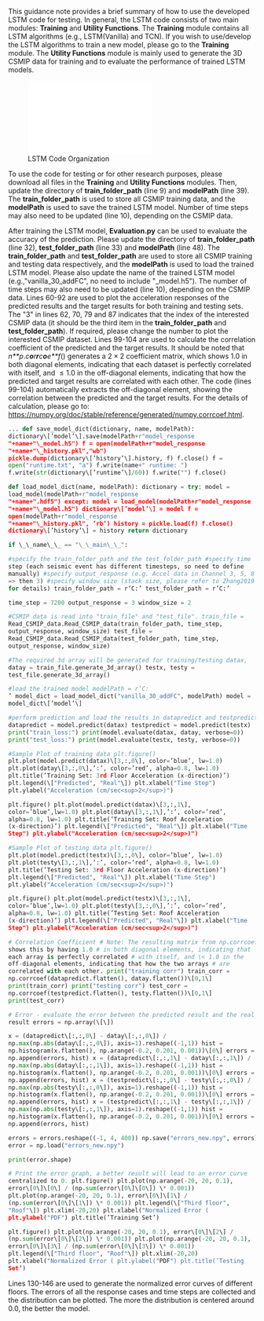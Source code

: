 

This guidance note provides a brief summary of how to use the developed
LSTM code for testing. In general, the LSTM code consists of two main
modules: **Training** and **Utility Functions**. The **Training** module
contains all LSTM algorithms (e.g., LSTM(Vanilla) and TCN). If you wish
to use/develop the LSTM algorithms to train a new model, please go to
the **Training** module. The **Utility Functions** module is mainly used
to generate the 3D CSMIP data for training and to evaluate the
performance of trained LSTM models.

<figure>
<embed src="images/LSTM_arhitecture2.pdf" id="fig:LSTM_arhitecture" style="width:60.0%" /><figcaption aria-hidden="true">LSTM Code Organization</figcaption>
</figure>

To use the code for testing or for other research purposes, please
download all files in the **Training** and **Utility Functions**
modules. Then, update the directory of **train_folder_path** (line 9)
and **modelPath** (line 39). The **train_folder_path** is used to store
all CSMIP training data, and the **modelPath** is used to save the
trained LSTM model. Number of time steps may also need to be updated
(line 10), depending on the CSMIP data.

After training the LSTM model, **Evaluation.py** can be used to evaluate
the accuracy of the prediction. Please update the directory of
**train_folder_path** (line 32), **test_folder_path** (line 33) and
**modelPath** (line 48). The **train_folder_path** and
**test_folder_path** are used to store all CSMIP training and testing
data respectively, and the **modelPath** is used to load the trained
LSTM model. Please also update the name of the trained LSTM model
(e.g.,"vanilla_30_addFC", no need to include "\_model.h5"). The number
of time steps may also need to be updated (line 10), depending on the
CSMIP data. Lines 60-92 are used to plot the acceleration responses of
the predicted results and the target results for both training and
testing sets. The "3" in lines 62, 70, 79 and 87 indicates that the
index of the interested CSMIP data (it should be the third item in the
**train_folder_path** and **test_folder_path**). If required, please
change the number to plot the interested CSMIP dataset. Lines 99-104 are
used to calculate the correlation coefficient of the predicted and the
target results. It should be noted that
*n**p*.*c**o**r**r**c**o**e**f*() generates a 2 × 2 coefficient matrix,
which shows 1.0 in both diagonal elements, indicating that each dataset
is perfectly correlated with itself, and  ≤ 1.0 in the off-diagonal
elements, indicating that how the predicted and target results are
correlated with each other. The code (lines 99-104) automatically
extracts the off-diagonal element, showing the correlation between the
predicted and the target results. For the details of calculation, please
go to:
<https://numpy.org/doc/stable/reference/generated/numpy.corrcoef.html>.

```python
... def save_model_dict(dictionary, name, modelPath):
dictionary\[’model’\].save(modelPath+r"model_response  
"+name+"\_model.h5") f = open(modelPath+r"model_response  
"+name+"\_history.pkl","wb")
pickle.dump(dictionary\[’history’\].history, f) f.close() f =
open("runtime.txt", "a") f.write(name+" runtime: ")
f.write(str(dictionary\[’runtime’\]/60)) f.write("") f.close()

def load_model_dict(name, modelPath): dictionary = try: model =
load_model(modelPath+r"model_response  
"+name+".hdf5") except: model = load_model(modelPath+r"model_response  
"+name+"\_model.h5") dictionary\[’model’\] = model f =
open(modelPath+r"model_response  
"+name+"\_history.pkl", ’rb’) history = pickle.load(f) f.close()
dictionary\[’history’\] = history return dictionary

if \_\_name\_\_ == "\_\_main\_\_":

#specify the train_folder_path and the test_folder_path #specify time
step (each seismic event has different timesteps, so need to define
manually) #specify output_response (e.g. Accel data in Channel 3, 5, 8
=> then 3) #specify window size (stack size, please refer to Zhang2019
for details) train_folder_path = r’C:’ test_folder_path = r’C:’

time_step = 7200 output_response = 3 window_size = 2

#CSMIP data is read into "train_file" and "test_file". train_file =
Read_CSMIP_data.Read_CSMIP_data(train_folder_path, time_step,
output_response, window_size) test_file =
Read_CSMIP_data.Read_CSMIP_data(test_folder_path, time_step,
output_response, window_size)

#The required 3d array will be generated for training/testing datax,
datay = train_file.generate_3d_array() testx, testy =
test_file.generate_3d_array()

#load the trained model modelPath = r’C:  
’ model_dict = load_model_dict("vanilla_30_addFC", modelPath) model =
model_dict\[’model’\]

#perform prediction and load the results in datapredict and testpredict
datapredict = model.predict(datax) testpredict = model.predict(testx)
print("train_loss:") print(model.evaluate(datax, datay, verbose=0))
print("test_loss:") print(model.evaluate(testx, testy, verbose=0))

#Sample Plot of training data plt.figure()
plt.plot(model.predict(datax)\[3,:,0\], color=’blue’, lw=1.0)
plt.plot(datay\[3,:,0\],’:’, color=’red’, alpha=0.8, lw=1.0)
plt.title(’Training Set: 3rd Floor Acceleration (x-direction)’)
plt.legend(\["Predicted", "Real"\]) plt.xlabel("Time Step")
plt.ylabel("Acceleration (cm/sec<sup>2</sup>)")

plt.figure() plt.plot(model.predict(datax)\[3,:,1\],
color=’blue’,lw=1.0) plt.plot(datay\[3,:,1\],’:’, color=’red’,
alpha=0.8, lw=1.0) plt.title(’Training Set: Roof Acceleration
(x-direction)’) plt.legend(\["Predicted", "Real"\]) plt.xlabel("Time
Step") plt.ylabel("Acceleration (cm/sec<sup>2</sup>)")

#Sample Plot of testing data plt.figure()
plt.plot(model.predict(testx)\[3,:,0\], color=’blue’, lw=1.0)
plt.plot(testy\[3,:,1\],’:’, color=’red’, alpha=0.8, lw=1.0)
plt.title(’Testing Set: 3rd Floor Acceleration (x-direction)’)
plt.legend(\["Predicted", "Real"\]) plt.xlabel("Time Step")
plt.ylabel("Acceleration (cm/sec<sup>2</sup>)")

plt.figure() plt.plot(model.predict(testx)\[3,:,1\],
color=’blue’,lw=1.0) plt.plot(testy\[3,:,0\],’:’, color=’red’,
alpha=0.8, lw=1.0) plt.title(’Testing Set: Roof Acceleration
(x-direction)’) plt.legend(\["Predicted", "Real"\]) plt.xlabel("Time
Step") plt.ylabel("Acceleration (cm/sec<sup>2</sup>)")

# Correlation Coefficient # Note: The resulting matrix from np.corrcoef
shows this by having 1.0 # in both diagonal elements, indicating that
each array is perfectly correlated # with itself, and \< 1.0 in the
off-diagonal elements, indicating that how the two arrays # are
correlated with each other. print("training corr") train_corr =
np.corrcoef(datapredict.flatten(), datay.flatten())\[0,1\]
print(train_corr) print("testing corr") test_corr =
np.corrcoef(testpredict.flatten(), testy.flatten())\[0,1\]
print(test_corr)

# Error - evaluate the error between the predicted result and the real
result errors = np.array(\[\])

x = (datapredict\[:,:,0\] - datay\[:,:,0\]) /
np.max(np.abs(datay\[:,:,0\]), axis=1).reshape((-1,1)) hist =
np.histogram(x.flatten(), np.arange(-0.2, 0.201, 0.001))\[0\] errors =
np.append(errors, hist) x = (datapredict\[:,:,1\] - datay\[:,:,1\]) /
np.max(np.abs(datay\[:,:,1\]), axis=1).reshape((-1,1)) hist =
np.histogram(x.flatten(), np.arange(-0.2, 0.201, 0.001))\[0\] errors =
np.append(errors, hist) x = (testpredict\[:,:,0\] - testy\[:,:,0\]) /
np.max(np.abs(testy\[:,:,0\]), axis=1).reshape((-1,1)) hist =
np.histogram(x.flatten(), np.arange(-0.2, 0.201, 0.001))\[0\] errors =
np.append(errors, hist) x = (testpredict\[:,:,1\] - testy\[:,:,1\]) /
np.max(np.abs(testy\[:,:,1\]), axis=1).reshape((-1,1)) hist =
np.histogram(x.flatten(), np.arange(-0.2, 0.201, 0.001))\[0\] errors =
np.append(errors, hist)

errors = errors.reshape((-1, 4, 400)) np.save("errors_new.npy", errors)
error = np.load("errors_new.npy")

print(error.shape)

# Print the error graph, a better result will lead to an error curve
centralized to 0. plt.figure() plt.plot(np.arange(-20, 20, 0.1),
error\[0\]\[0\] / (np.sum(error\[0\]\[0\]) \* 0.001))
plt.plot(np.arange(-20, 20, 0.1), error\[0\]\[1\] /
(np.sum(error\[0\]\[1\]) \* 0.001)) plt.legend(\["Third floor",
"Roof"\]) plt.xlim(-20,20) plt.xlabel("Normalized Error (
plt.ylabel("PDF") plt.title(’Training Set’)

plt.figure() plt.plot(np.arange(-20, 20, 0.1), error\[0\]\[2\] /
(np.sum(error\[0\]\[2\]) \* 0.001)) plt.plot(np.arange(-20, 20, 0.1),
error\[0\]\[3\] / (np.sum(error\[0\]\[3\]) \* 0.001))
plt.legend(\["Third floor", "Roof"\]) plt.xlim(-20,20)
plt.xlabel("Normalized Error ( plt.ylabel("PDF") plt.title(’Testing
Set’)
```

Lines 130-146 are used to generate the normalized error curves of
different floors. The errors of all the response cases and time steps
are collected and the distribution can be plotted. The more the
distribution is centered around 0.0, the better the model.
